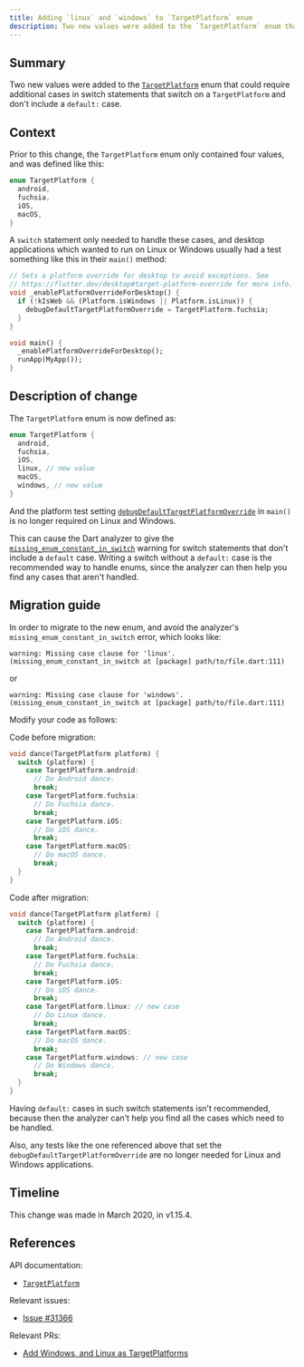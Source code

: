 ```yaml
---
title: Adding `linux` and `windows` to `TargetPlatform` enum
description: Two new values were added to the `TargetPlatform` enum that could require additional cases in switch statements that switch on a `TargetPlatform`.
---
```


## Summary

Two new values were added to the [`TargetPlatform`][] enum that could require
additional cases in switch statements that switch on a `TargetPlatform` and
don't include a `default:` case.

## Context

Prior to this change, the `TargetPlatform` enum only contained four values,
and was defined like this:
```dart
enum TargetPlatform {
  android,
  fuchsia,
  iOS,
  macOS,
}
```

A `switch` statement only needed to handle these cases, and desktop applications
which wanted to run on Linux or Windows usually had a test something like this
in their `main()` method:

```dart
// Sets a platform override for desktop to avoid exceptions. See
// https://flutter.dev/desktop#target-platform-override for more info.
void _enablePlatformOverrideForDesktop() {
  if (!kIsWeb && (Platform.isWindows || Platform.isLinux)) {
    debugDefaultTargetPlatformOverride = TargetPlatform.fuchsia;
  }
}

void main() {
  _enablePlatformOverrideForDesktop();
  runApp(MyApp());
}
```

## Description of change

The `TargetPlatform` enum is now defined as:

```dart
enum TargetPlatform {
  android,
  fuchsia,
  iOS,
  linux, // new value
  macOS,
  windows, // new value
}
```

And the platform test setting [`debugDefaultTargetPlatformOverride`][] in `main()`
is no longer required on Linux and Windows.

This can cause the Dart analyzer to give the
[`missing_enum_constant_in_switch`][] warning for switch statements that don't
include a `default` case. Writing a switch without a `default:` case is the
recommended way to handle enums, since the analyzer can then help you find any
cases that aren't handled.

## Migration guide

In order to migrate to the new enum, and avoid the analyzer's
`missing_enum_constant_in_switch` error, which looks like:

```
warning: Missing case clause for 'linux'. (missing_enum_constant_in_switch at [package] path/to/file.dart:111)
```

or 

```
warning: Missing case clause for 'windows'. (missing_enum_constant_in_switch at [package] path/to/file.dart:111)
```

Modify your code as follows: 

Code before migration:

<!-- skip -->
```dart
void dance(TargetPlatform platform) {
  switch (platform) {
    case TargetPlatform.android:
      // Do Android dance.
      break;
    case TargetPlatform.fuchsia:
      // Do Fuchsia dance.
      break;
    case TargetPlatform.iOS:
      // Do iOS dance.
      break;
    case TargetPlatform.macOS:
      // Do macOS dance.
      break;
  }
}
```

Code after migration:

<!-- skip -->
```dart
void dance(TargetPlatform platform) {
  switch (platform) {
    case TargetPlatform.android:
      // Do Android dance.
      break;
    case TargetPlatform.fuchsia:
      // Do Fuchsia dance.
      break;
    case TargetPlatform.iOS:
      // Do iOS dance.
      break;
    case TargetPlatform.linux: // new case
      // Do Linux dance.
      break;
    case TargetPlatform.macOS:
      // Do macOS dance.
      break;
    case TargetPlatform.windows: // new case
      // Do Windows dance.
      break;
  }
}
```

Having `default:` cases in such switch statements isn't recommended, because
then the analyzer can't help you find all the cases which need to be handled.

Also, any tests like the one referenced above that set the
`debugDefaultTargetPlatformOverride` are no longer needed for Linux and Windows
applications.

## Timeline

This change was made in March 2020, in v1.15.4.

## References

API documentation:
* [`TargetPlatform`][]

Relevant issues:
* [Issue #31366][]

Relevant PRs:
* [Add Windows, and Linux as TargetPlatforms][]

[Add Windows, and Linux as TargetPlatforms]: {{site.github}}/flutter/flutter/pull/51519
[`debugDefaultTargetPlatformOverride`]: {{site.api}}/flutter/foundation/debugDefaultTargetPlatformOverride.html
[Issue #31366]: {{site.github}}/flutter/flutter/issues/31366
[`missing_enum_constant_in_switch`]: {{site.dart-site}}/tools/diagnostic-messages#missing_enum_constant_in_switch
[`TargetPlatform`]: {{site.api}}/flutter/foundation/TargetPlatform-class.html
